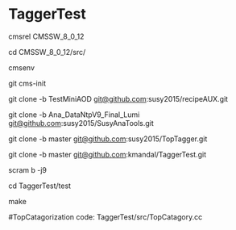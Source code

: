 # TaggerTest

cmsrel CMSSW_8_0_12

cd CMSSW_8_0_12/src/

cmsenv

git cms-init

git clone -b TestMiniAOD git@github.com:susy2015/recipeAUX.git

git clone -b Ana_DataNtpV9_Final_Lumi git@github.com:susy2015/SusyAnaTools.git

git clone -b master git@github.com:susy2015/TopTagger.git

git clone -b master git@github.com:kmandal/TaggerTest.git

scram b -j9

cd TaggerTest/test

make

#TopCatagorization code: TaggerTest/src/TopCatagory.cc
